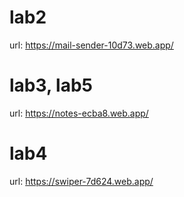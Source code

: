 # lab2
url: https://mail-sender-10d73.web.app/
# lab3, lab5
url: https://notes-ecba8.web.app/
# lab4
url: https://swiper-7d624.web.app/
